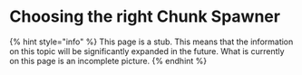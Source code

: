 # Choosing the right Chunk Spawner

{% hint style="info" %}
This page is a stub. This means that the information on this topic will be significantly expanded in the future. What is currently on this page is an incomplete picture.
{% endhint %}
